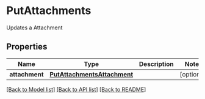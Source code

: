 # PutAttachments

Updates a Attachment
## Properties
Name | Type | Description | Notes
------------ | ------------- | ------------- | -------------
**attachment** | [**PutAttachmentsAttachment**](PutAttachmentsAttachment.md) |  | [optional] 

[[Back to Model list]](../README.md#documentation-for-models) [[Back to API list]](../README.md#documentation-for-api-endpoints) [[Back to README]](../README.md)


